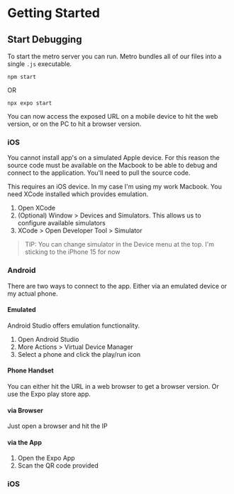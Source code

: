# Getting Started

## Start Debugging
To start the metro server you can run. Metro bundles all of our files into a single `.js` executable.

`npm start`

OR 

`npx expo start`

You can now access the exposed URL on a mobile device to hit the web version, or on the PC to hit a browser version.

### iOS
You cannot install app's on a simulated Apple device. For this reason the source code must be available on the Macbook to be able to debug and connect to the application. You'll need to pull the source code.

This requires an iOS device. In my case I'm using my work Macbook. You need XCode installed which provides emulation.

1. Open XCode
2. (Optional) Window > Devices and Simulators. This allows us to configure available simulators
3. XCode > Open Developer Tool > Simulator

> TIP: You can change simulator in the Device menu at the top. I'm sticking to the iPhone 15 for now

### Android
There are two ways to connect to the app. Either via an emulated device or my actual phone.

#### Emulated
Android Studio offers emulation functionality.
1. Open Android Studio
2. More Actions > Virtual Device Manager
2. Select a phone and click the play/run icon

#### Phone Handset
You can either hit the URL in a web browser to get a browser version. Or use the Expo play store app.

#### via Browser
Just open a browser and hit the IP

#### via the App
1. Open the Expo App
2. Scan the QR code provided

### iOS